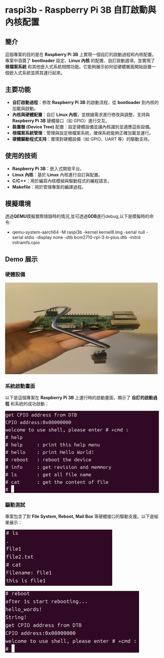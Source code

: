 # raspi3b - Raspberry Pi 3B 自訂啟動與內核配置

## 簡介
這個專案的目的是在 **Raspberry Pi 3B** 上實現一個自訂的啟動過程和內核配置。專案中涵蓋了 **bootloader** 設定、**Linux 內核** 的配置、自訂啟動選項，並實現了 **根檔案系統** 和其他嵌入式系統相關功能。它能夠展示如何從硬體層面開始設置一個嵌入式系統並將其運行起來。

## 主要功能
- **自訂啟動過程**：修改 **Raspberry Pi 3B** 的啟動流程，從 **bootloader** 到內核的加載與啟動。
- **內核與硬體配置**：自訂 **Linux 內核**，並根據需求進行修改與調整，支持與 **Raspberry Pi 3B** 硬體接口（如 GPIO）進行交互。
- **裝置樹 (Device Tree)** 配置：設定硬體設備並讓內核識別並適應這些設備。
- **根檔案系統管理**：管理與設定根檔案系統，確保系統能夠正確加載並運行。
- **硬體驅動程式支持**：實現對硬體設備（如 GPIO、UART 等）的驅動支持。

## 使用的技術
- **Raspberry Pi 3B**：嵌入式開發平台。
- **Linux 內核**：基於 **Linux** 內核進行自訂與配置。
- **C/C++**：用於編寫內核模組與驅動程式的編程語言。
- **Makefile**：用於管理專案的編譯過程。
  
## 模擬環境
  透過**QEMU**模擬實際燒錄時的情況,並可透過**GDB**進行debug,以下是模擬時的命令:
  - qemu-system-aarch64 -M raspi3b -kernel kernel8.img -serial null -serial stdio -display none -dtb bcm2710-rpi-3-b-plus.dtb -initrd initramfs.cpio

## Demo 展示

### 硬體設備

<img src="https://github.com/qazxcvbnnm0147/raspi3b/raw/main/assets/device.jpg" width="500" height="300"/>

### 系統啟動畫面
以下是這個專案在 **Raspberry Pi 3B** 上運行時的啟動畫面，顯示了 **自訂的啟動過程** 和系統的成功啟動：

![系統啟動畫面](https://github.com/qazxcvbnnm0147/raspi3b/raw/main/assets/shell.png)

### 驅動測試
專案包含了對 **File System, Reboot, Mail Box** 等硬體接口的驅動支援。以下是結果展示：

![filesystem 測試](https://github.com/qazxcvbnnm0147/raspi3b/raw/main/assets/filesystem.png)

![reboot 測試](https://github.com/qazxcvbnnm0147/raspi3b/raw/main/assets/reboot.png)



